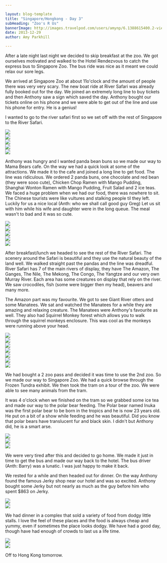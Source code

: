 ```yaml
---

layout: blog-template
title: "Singapore/Hongkong - Day 3"
subHeading: "Zoo's R Us"
bannerImage: http://images.travelpod.com/users/amynp/6.1388615400.2-view-from-the-peak.jpg
date: 2013-12-29
author: Amy Parkhill

---
```


After a late night last night we decided to skip breakfast at the zoo. We got ourselves motivated and walked to the Hotel Rendezvous to catch the express bus to Singapore Zoo. The bus ride was nice as it meant we could relax our sore legs.

We arrived at Singapore Zoo at about 11o'clock and the amount of people there was very very scary. The new boat ride at River Safari was already fully booked out for the day. We joined an extremely long line to buy tickets and then Anthony saw a sign which saved the day. Anthony bought our tickets online on his phone and we were able to get out of the line and use his phone for entry. He is a genius!

I wanted to go to the river safari first so we set off with the rest of Singapore to the River Safari.  

<div class="center-image"><img src="http://images.travelpod.com/users/amynp/6.1388346471.river-safari.jpg" /></div>
<div class="center-image"><img src="http://images.travelpod.com/users/amynp/6.1388346471.giant-otters-sleeping.jpg" /></div>
<div class="center-image"><img src="http://images.travelpod.com/users/amynp/6.1388346471.manatee-feeding.jpg" /></div>
<div class="center-image"><img src="http://images.travelpod.com/users/amynp/6.1388346471.ooooo.jpg" /></div>
<div class="center-image"><img src="http://images.travelpod.com/users/amynp/6.1388346471.view-from-river-safari.jpg" /></div>

Anthony was hungry and I wanted panda bean buns so we made our way to Mama Bears cafe. On the way we had a quick look at some of the attractions. We made it to the cafe and joined a long line to get food. The line was ridiculous. We ordered 2 panda buns, one chocolate and red bean (they were sooo cute), Chicken Chop Ramen with Mango Pudding, Shanghai Wonton Ramen with Mango Pudding, Fruit Salad and 2 ice teas. We faced a huge problem when we had our food, there was nowhere to sit. The Chinese tourists were like vultures and stalking people til they left. Luckily for us a nice local (Anth: who we shall call good guy Greg) Let us sit with him while his wife and daughter were in the long queue. The meal wasn't to bad and it was so cute.

<div class="center-image"><img src="http://images.travelpod.com/users/amynp/6.1388346471.chocolate-custard-panda-bun.jpg" /></div>
<div class="center-image"><img src="http://images.travelpod.com/users/amynp/6.1388346471.red-bean-panda-bun.jpg" /></div>
<div class="center-image"><img src="http://images.travelpod.com/users/amynp/6.1388346471.ramen.jpg" /></div>
<div class="center-image"><img src="http://images.travelpod.com/users/amynp/6.1388346471.yummy-mango-pudding.jpg" /></div>
<div class="center-image"><img src="http://images.travelpod.com/users/amynp/6.1388346471.dead-panda.jpg" /></div>

After breakfast/lunch we headed to see the rest of the River Safari. The scenery around the Safari is beautiful and they use the natural beauty of the land well. We walked straight past the pandas and the line was dreadful. River Safari has 7 of the main rivers of display, they have The Amazon, The Ganges, The Nile, The Mekong, The Congo, The Yangtze  and our very own Murray River. Each area has some creatures on display that rely on the river. We saw crocodiles, fish (some were bigger then my head), beavers and many more. 

The Amazon part was my favourite. We got to see Giant River otters and some Manatees. We sat and watched the Manatees for a while they are amazing and relaxing creature. The Manatees were Anthony's favourite as well. They also had Squirrel Monkey forest  which allows you to walk through the squirrel monkeys enclosure. This was cool as the monkeys were running above your head. 

<div class="center-image"><img src="http://images.travelpod.com/users/amynp/6.1388346471.this-fish-was-bigger-than-my-head.jpg" /></div>
<div class="center-image"><img src="http://images.travelpod.com/users/amynp/6.1388346471.1-view-from-river-safari.jpg" /></div>
<div class="center-image"><img src="http://images.travelpod.com/users/amynp/6.1388346471.yay-for-home.jpg" /></div>
<div class="center-image"><img src="http://images.travelpod.com/users/amynp/6.1388346471.1-giant-river-otter.jpg" /></div>
<div class="center-image"><img src="http://images.travelpod.com/users/amynp/6.1388346471.manatee.jpg" /></div>
<div class="center-image"><img src="http://images.travelpod.com/users/amynp/6.1388346471.monkey-running-above-head.jpg" /></div>
<div class="center-image"><img src="http://images.travelpod.com/users/amynp/6.1388346471.anthony-king-of-the-monkeys.jpg" /></div>

We had bought a 2 zoo pass and decided it was time to use the 2nd zoo. So we made our way to Singapore Zoo. We had a quick browse through the Frozen Tundra exhibit. We then took the tram on a tour of the zoo. We were able to see many animals from the tram. 

It was 4 o'clock when we finished on the tram so we grabbed some ice tea and made our way to the polar bear feeding. The Polar bear named Inuka was the first polar bear to be born in the tropics and he is now 23 years old. He put on a bit of a show while feeding and he was beautiful. Did you know that polar bears have translucent fur and black skin. I didn't but Anthony did, he is a smart arse. 

<div class="center-image"><img src="http://images.travelpod.com/users/amynp/6.1388346471.on-the-tram.jpg" /></div>
<div class="center-image"><img src="http://images.travelpod.com/users/amynp/6.1388346471.polar-bear.jpg" /></div>
<div class="center-image"><img src="http://images.travelpod.com/users/amynp/6.1388346471.he-wants-more-fish.jpg" /></div>

We were very tired after this and decided to go home. We made it just in time to get the bus and made our way back to the hotel. The bus driver (Anth: Barry) was a lunatic. I was just happy to make it back. 

We rested for a while and then headed out for dinner. On the way Anthony found the famous Jerky shop near our hotel and was so excited. Anthony bought some Jerky but not nearly as much as the guy before him who spent $863 on Jerky. 

<div class="center-image"><img src="http://images.travelpod.com/users/amynp/6.1388346471.jerky.jpg" /></div>
<div class="center-image"><img src="http://images.travelpod.com/users/amynp/6.1388346471.happy-anthony.jpg" /></div>

We had dinner in a complex that sold a variety of food from dodgy little stalls. I love the feel of these places and the food is always cheap and yummy, even if sometimes the place looks dodgy. We have had a good day, though have had enough of crowds to last us a life time.

<div class="center-image"><img src="http://images.travelpod.com/users/amynp/6.1388346471.stalls-for-dinner.jpg" /></div>
<div class="center-image"><img src="http://images.travelpod.com/users/amynp/6.1388346471.bbq-pork-on-rice-for-dinner.jpg" /></div>

Off to Hong Kong tomorrow.

